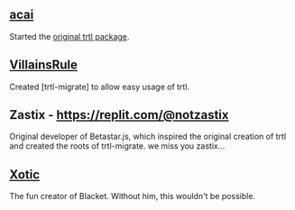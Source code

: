 ## [acai](https://acaiberii.win)
Started the [original trtl package](https://npmjs.com/package/blacket-turtle).

## [VillainsRule](https://villainsrule.xyz)
Created [trtl-migrate] to allow easy usage of trtl.

## Zastix - https://replit.com/@notzastix
Original developer of Betastar.js, which inspired the original creation of trtl and created the roots of trtl-migrate. we miss you zastix...

## [Xotic](https://xotic.org)
The fun creator of Blacket. Without him, this wouldn't be possible.